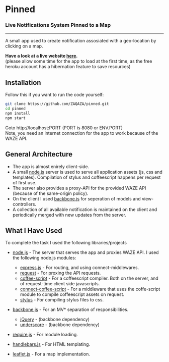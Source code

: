 Pinned
=========

### Live Notifications System Pinned to a Map
***

A small app used to create notification assosiated with a geo-location by clicking on a map.

**Have a look at a live website [here].**  
(please allow some time for the app to load at the first time, as the free heroku account has a hibernation feature to save resources)

Installation
-------------

Follow this if you want to run the code yourself:  
```sh
git clone https://github.com/ZAQAZA/pinned.git
cd pinned
npm install
npm start
```
Goto http://localhost:PORT (PORT is 8080 or ENV.PORT)  
Note, you need an internet connection for the app to work because of the WAZE API.

General Architecture
--------------------

- The app is almost enirely client-side.
- A small [node.js] server is used to serve all application assets (js, css and templates). Compilation of stylus and coffeescript happens per request of first use.
- The server also provides a proxy-API for the provided WAZE API (because of the same-origin policy).
- On the client I used [backbone.js] for seperation of models and view-controllers.
- A collection of all available notification is maintained on the client and periodically merged with new updates from the server.


What I Have Used
----------------
To complete the task I used the following libraries/projects
- [node.js] - The server that serves the app and proxies WAZE API. I used the following node.js modules:
    - [express.js] - For routing, and using connect-middlewares.
    - [request] - For proxing the API requests.
    - [coffee-script] - For a coffeescript compiler. Both on the server, and of request-time client side javascripts.
    - [connect-coffee-script] - For a middleware that uses the coffe-script module to compile coffeescript assets on request.
    - [stylus] - For compiling stylus files to css.
- [backbone.js] - For an MV* separation of responsibilities.
    - [jQuery] - (backbone dependency)
    - [underscore] - (backbone dependency)
- [require.js] - For module loading.
- [handlebars.js] - For HTML templating.
- [leaflet.js] - For a map implementation. 


  [here]: http://shrouded-atoll-1527.herokuapp.com/
  [backbone.js]: http://documentcloud.github.io/backbone/
  [node.js]: http://nodejs.org
  [express.js]: http://expressjs.com/
  [request]: https://github.com/mikeal/request
  [coffee-script]: https://github.com/jashkenas/coffee-script/
  [connect-coffee-script]: https://github.com/wdavidw/node-connect-coffee-script
  [stylus]: https://github.com/LearnBoost/stylus
  [Twitter Bootstrap]: http://twitter.github.com/bootstrap/
  [jQuery]: http://jquery.com  
  [underscore]: http://underscorejs.org/
  [require.js]: http://requirejs.org/
  [handlebars.js]: http://handlebarsjs.com/
  [leaflet.js]: http://leafletjs.com/   
